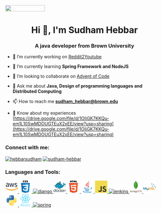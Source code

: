 <img src="https://media0.giphy.com/media/qgQUggAC3Pfv687qPC/giphy.gif?cid=ecf05e470gmq6p00qf36ikq8c1x4f9ktu8ov2m684pvermjv&ep=v1_gifs_search&rid=giphy.gif&ct=g" width="50%" height="50%"/> 

<h1 align="center">Hi 👋, I'm Sudham Hebbar</h1>
<h3 align="center">A java developer from Brown University</h3> 

- 🔭 I’m currently working on [Reddit2Youtube](https://github.com/sudhamhebbarbrown/RedditToYoutube)

- 🌱 I’m currently learning **Spring Framework and NodeJS**

- 👯 I’m looking to collaborate on [Advent of Code](https://github.com/sudhamhebbarbrown/AdventofCode)

- 💬 Ask me about **Java, Design of programming languages and Distributed Computing**

- 📫 How to reach me **sudham_hebbar@brown.edu**

- 📄 Know about my experiences [https://drive.google.com/file/d/1OIiGK7KKQu-em1L10SwMDOUGTEuX2xEE/view?usp=sharing](https://drive.google.com/file/d/1OIiGK7KKQu-em1L10SwMDOUGTEuX2xEE/view?usp=sharing)

<h3 align="left">Connect with me:</h3>
<p align="left">
<a href="https://twitter.com/hebbarsudham" target="blank"><img align="center" src="https://raw.githubusercontent.com/rahuldkjain/github-profile-readme-generator/master/src/images/icons/Social/twitter.svg" alt="hebbarsudham" height="30" width="40" /></a>
<a href="https://linkedin.com/in/sudham-hebbar" target="blank"><img align="center" src="https://raw.githubusercontent.com/rahuldkjain/github-profile-readme-generator/master/src/images/icons/Social/linked-in-alt.svg" alt="sudham-hebbar" height="30" width="40" /></a>
</p>

<h3 align="left">Languages and Tools:</h3>
<p align="left"> <a href="https://aws.amazon.com" target="_blank" rel="noreferrer"> <img src="https://raw.githubusercontent.com/devicons/devicon/master/icons/amazonwebservices/amazonwebservices-original-wordmark.svg" alt="aws" width="40" height="40"/> </a> <a href="https://www.w3schools.com/css/" target="_blank" rel="noreferrer"> <img src="https://raw.githubusercontent.com/devicons/devicon/master/icons/css3/css3-original-wordmark.svg" alt="css3" width="40" height="40"/> </a> <a href="https://www.djangoproject.com/" target="_blank" rel="noreferrer"> <img src="https://cdn.worldvectorlogo.com/logos/django.svg" alt="django" width="40" height="40"/> </a> <a href="https://www.docker.com/" target="_blank" rel="noreferrer"> <img src="https://raw.githubusercontent.com/devicons/devicon/master/icons/docker/docker-original-wordmark.svg" alt="docker" width="40" height="40"/> </a> <a href="https://www.w3.org/html/" target="_blank" rel="noreferrer"> <img src="https://raw.githubusercontent.com/devicons/devicon/master/icons/html5/html5-original-wordmark.svg" alt="html5" width="40" height="40"/> </a> <a href="https://www.java.com" target="_blank" rel="noreferrer"> <img src="https://raw.githubusercontent.com/devicons/devicon/master/icons/java/java-original.svg" alt="java" width="40" height="40"/> </a> <a href="https://developer.mozilla.org/en-US/docs/Web/JavaScript" target="_blank" rel="noreferrer"> <img src="https://raw.githubusercontent.com/devicons/devicon/master/icons/javascript/javascript-original.svg" alt="javascript" width="40" height="40"/> </a> <a href="https://www.jenkins.io" target="_blank" rel="noreferrer"> <img src="https://www.vectorlogo.zone/logos/jenkins/jenkins-icon.svg" alt="jenkins" width="40" height="40"/> </a> <a href="https://www.mongodb.com/" target="_blank" rel="noreferrer"> <img src="https://raw.githubusercontent.com/devicons/devicon/master/icons/mongodb/mongodb-original-wordmark.svg" alt="mongodb" width="40" height="40"/> </a> <a href="https://www.mysql.com/" target="_blank" rel="noreferrer"> <img src="https://raw.githubusercontent.com/devicons/devicon/master/icons/mysql/mysql-original-wordmark.svg" alt="mysql" width="40" height="40"/> </a> <a href="https://www.python.org" target="_blank" rel="noreferrer"> <img src="https://raw.githubusercontent.com/devicons/devicon/master/icons/python/python-original.svg" alt="python" width="40" height="40"/> </a> <a href="https://reactjs.org/" target="_blank" rel="noreferrer"> <img src="https://raw.githubusercontent.com/devicons/devicon/master/icons/react/react-original-wordmark.svg" alt="react" width="40" height="40"/> </a> <a href="https://spring.io/" target="_blank" rel="noreferrer"> <img src="https://www.vectorlogo.zone/logos/springio/springio-icon.svg" alt="spring" width="40" height="40"/> </a> </p>
